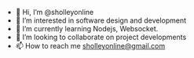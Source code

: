 - 👋 Hi, I’m @sholleyonline
- 👀 I’m interested in software design and development
- 🌱 I’m currently learning Nodejs, Websocket.
- 💞️ I’m looking to collaborate on project developments
- 📫 How to reach me sholleyonline@gmail.com

<!---
sholleyonline/sholleyonline is a ✨ special ✨ repository because its `README.md` (this file) appears on your GitHub profile.
You can click the Preview link to take a look at your changes.
--->
